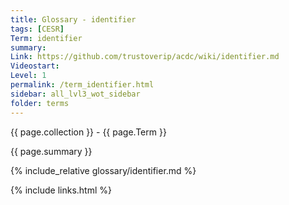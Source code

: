 ```yaml
---
title: Glossary - identifier
tags: [CESR]
Term: identifier
summary: 
Link: https://github.com/trustoverip/acdc/wiki/identifier.md
Videostart: 
Level: 1
permalink: /term_identifier.html
sidebar: all_lvl3_wot_sidebar
folder: terms
---
```


{{ page.collection }} - {{ page.Term }}

   {{ page.summary }}

{% include_relative glossary/identifier.md %}

 {% include links.html %} 

